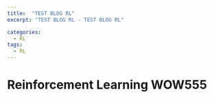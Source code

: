 ```yaml
---
title:  "TEST BLOG RL"
excerpt: "TEST BLOG RL - TEST BLOG RL"

categories:
  - RL
tags:
  - RL
---
```


# Reinforcement Learning WOW555
